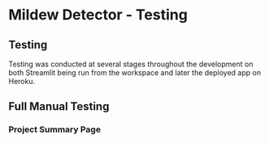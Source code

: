 # Mildew Detector - Testing

## Testing

Testing was conducted at several stages throughout the development on both Streamlit being run from the workspace and later the deployed app on Heroku. 

## Full Manual Testing

### Project Summary Page

